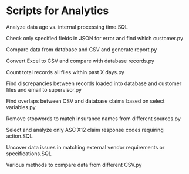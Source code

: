 # Scripts for Analytics
Analyze data age vs. internal processing time.SQL

Check only specified fields in JSON for error and find which customer.py

Compare data from database and CSV and generate report.py

Convert Excel to CSV and compare with database records.py

Count total records all files within past X days.py

Find discrepancies between records loaded into database and customer files and email to supervisor.py

Find overlaps between CSV and database claims based on select variables.py

Remove stopwords to match insurance names from different sources.py

Select and analyze only ASC X12 claim response codes requiring action.SQL

Uncover data issues in matching external vendor requirements or specifications.SQL

Various methods to compare data from different CSV.py

